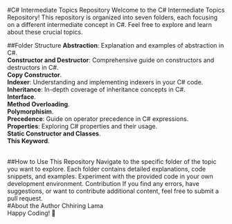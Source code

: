 #C# Intermediate Topics Repository
Welcome to the C# Intermediate Topics Repository! This repository is organized into seven folders, each focusing on a different intermediate concept in C#. Feel free to explore and learn about these crucial topics.

##Folder Structure
**Abstraction**: Explanation and examples of abstraction in C#.<br>
**Constructor and Destructor**: Comprehensive guide on constructors and destructors in C#.<br>
**Copy Constructor**.<br>
**Indexer**: Understanding and implementing indexers in your C# code.<br>
**Inheritance**: In-depth coverage of inheritance concepts in C#.<br>
**Interface**.<br>
**Method Overloading**.<br>
**Polymorphisim**.<br>
**Precedence**: Guide on operator precedence in C# expressions.<br>
**Properties**: Exploring C# properties and their usage.<br>
**Static Constructor and Classes**.<br>
**This Keyword**.

<br>
##How to Use This Repository
Navigate to the specific folder of the topic you want to explore.
Each folder contains detailed explanations, code snippets, and examples.
Experiment with the provided code in your own development environment.
Contribution
If you find any errors, have suggestions, or want to contribute additional content, feel free to submit a pull request.
<br>
#About the Author
Chhiring Lama
<br>
Happy Coding! 🚀
